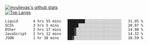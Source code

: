 [![mvuljevas's github stats](https://github-readme-stats.vercel.app/api?username=mvuljevas&show_icons=true&theme=dracula)](https://www.mvuljevas.com)
<br>
[![Top Langs](https://github-readme-stats.vercel.app/api/top-langs/?username=mvuljevas&theme=dracula)](https://www.mvuljevas.com)

<!--START_SECTION:waka-->
```text
Liquid       4 hrs 55 mins   ████████░░░░░░░░░░░░░░░░░   31.95 % 
SCSS         3 hrs 5 mins    █████░░░░░░░░░░░░░░░░░░░░   20.07 % 
Other        2 hrs 17 mins   ███▓░░░░░░░░░░░░░░░░░░░░░   14.90 % 
JavaScript   2 hrs 12 mins   ███▓░░░░░░░░░░░░░░░░░░░░░   14.32 % 
JSON         1 hr 38 mins    ██▓░░░░░░░░░░░░░░░░░░░░░░   10.59 % 
```
<!--END_SECTION:waka-->
